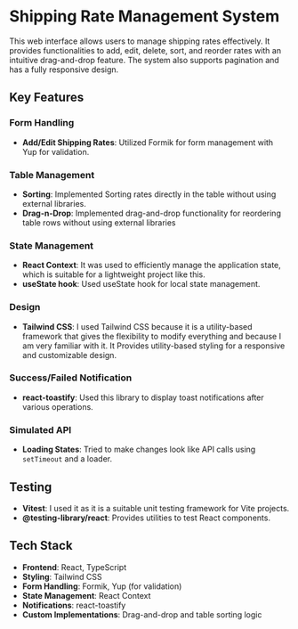 # Shipping Rate Management System

This web interface allows users to manage shipping rates effectively. It provides functionalities to add, edit, delete, sort, and reorder rates with an intuitive drag-and-drop feature. The system also supports pagination and has a fully responsive design.

## Key Features

### Form Handling
- **Add/Edit Shipping Rates**: Utilized Formik for form management with Yup for validation.

### Table Management
- **Sorting**: Implemented Sorting rates directly in the table without using external libraries.
- **Drag-n-Drop**: Implemented drag-and-drop functionality for reordering table rows without using external libraries

### State Management
- **React Context**: It was used to efficiently manage the application state, which is suitable for a lightweight project like this.
- **useState hook**: Used useState hook for local state management.

### Design
- **Tailwind CSS**: I used Tailwind CSS because it is a utility-based framework that gives the flexibility to modify everything and because I am very familiar with it. It Provides utility-based styling for a responsive and customizable design.

### Success/Failed Notification
- **react-toastify**: Used this library to display toast notifications after various operations.

### Simulated API
- **Loading States**: Tried to make changes look like API calls using `setTimeout` and a loader.

## Testing
- **Vitest**:  I used it as it is a suitable unit testing framework for Vite projects.
- **@testing-library/react**: Provides utilities to test React components.

## Tech Stack

- **Frontend**: React, TypeScript
- **Styling**: Tailwind CSS
- **Form Handling**: Formik, Yup (for validation)
- **State Management**: React Context
- **Notifications**: react-toastify
- **Custom Implementations**: Drag-and-drop and table sorting logic
